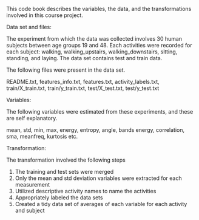 This code book describes the variables, the data, and the transformations involved in this course project.

Data set and files:

The experiment from which the data was collected involves 30 human subjects between age groups 19 and 48.  Each activities were recorded for each subject: walking, walking_upstairs, walking_downstairs, sitting, standing, and laying. The data set contains test and train data.

The following files were present in the data set.

README.txt, features_info.txt, features.txt, activity_labels.txt, train/X_train.txt, train/y_train.txt, test/X_test.txt, test/y_test.txt

Variables:

The following variables were estimated from these experiments, and these are self explanatory.

mean, std, min, max, energy, entropy, angle, bands energy, correlation, sma, meanfreq, kurtosis etc.


Transformation:

The transformation involved the following steps

1. The training and test sets were merged
2. Only the mean and std deviation variables were extracted for each measurement
3. Utilized descriptive activity names to name the activities
4. Appropriately labeled the data sets
5. Created a tidy data set of averages of each variable for each activity and subject